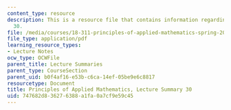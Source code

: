 ```yaml
---
content_type: resource
description: This is a resource file that contains information regarding lecture summary
  30.
file: /media/courses/18-311-principles-of-applied-mathematics-spring-2014/747682d836276388a1fa0a7cf9e59c45_MIT18_311S14_Lecture30.pdf
file_type: application/pdf
learning_resource_types:
- Lecture Notes
ocw_type: OCWFile
parent_title: Lecture Summaries
parent_type: CourseSection
parent_uid: b0f4af16-e53b-c6ca-14ef-05be9e6c8817
resourcetype: Document
title: Principles of Applied Mathematics, Lecture Summary 30
uid: 747682d8-3627-6388-a1fa-0a7cf9e59c45
---
```

